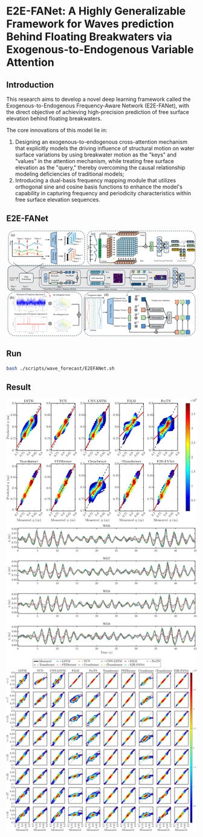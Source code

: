 # E2E-FANet: A Highly Generalizable Framework for Waves prediction Behind Floating Breakwaters via Exogenous-to-Endogenous Variable Attention

## Introduction
This research aims to develop a novel deep learning framework called the Exogenous-to-Endogenous Frequency-Aware Network (E2E-FANet), with the direct objective of achieving high-precision prediction of free surface elevation behind floating breakwaters. 

The core innovations of this model lie in:
1) Designing an exogenous-to-endogenous cross-attention mechanism that explicitly models the driving influence of structural motion on water surface variations by using breakwater motion as the "keys" and "values" in the attention mechanism, while treating free surface elevation as the "query," thereby overcoming the causal relationship modeling deficiencies of traditional models; 
2) Introducing a dual-basis frequency mapping module that utilizes orthogonal sine and cosine basis functions to enhance the model's capability in capturing frequency and periodicity characteristics within free surface elevation sequences.

## E2E-FANet
![Framework of the proposed E2E-FANet](figure/image.png)

## Run
```bash
bash ./scripts/wave_forecast/E2EFANet.sh
```

## Result
![图片描述](figure/result1.png)
![图片描述](figure/result2.png)
![图片描述](figure/result3.png)